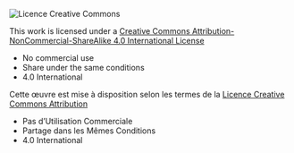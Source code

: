 ![Licence Creative Commons](https://i.creativecommons.org/l/by-nc-sa/4.0/88x31.png)

This work is licensed under a [Creative Commons Attribution-NonCommercial-ShareAlike 4.0 International License](https://creativecommons.org/licenses/by-nc-sa/4.0/)
- No commercial use
- Share under the same conditions
- 4.0 International





Cette œuvre est mise à disposition selon les termes de la [Licence Creative Commons Attribution](https://creativecommons.org/licenses/by-nc-sa/4.0/)
- Pas d’Utilisation Commerciale  
- Partage dans les Mêmes Conditions 
- 4.0 International

